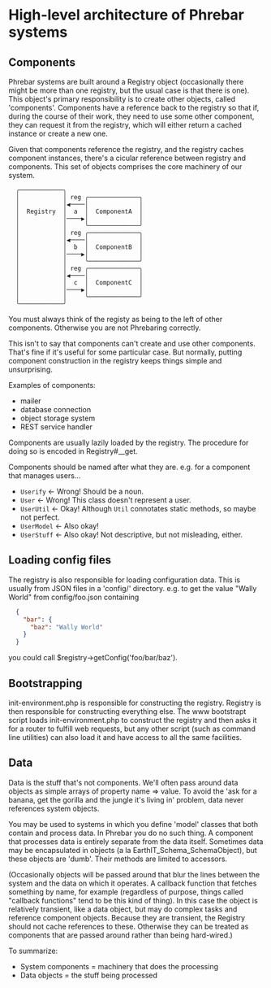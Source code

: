 # High-level architecture of Phrebar systems

## Components

Phrebar systems are built around a Registry object (occasionally there
might be more than one registry, but the usual case is that there is
one).  This object's primary responsibility is to create other
objects, called 'components'.  Components have a reference back to the
registry so that if, during the course of their work, they need to use
some other component, they can request it from the registry, which
will either return a cached instance or create a new one.

Given that components reference the registry, and the registry caches
component instances, there's a cicular reference between registry and
components.  This set of objects comprises the core machinery of our
system.

```
  ╭────────────╮
  │            │ reg ╭──────────────╮
  │            │◀────│              │
  │  Registry  │  a  │  ComponentA  │
  │            │────▶│              │
  │            │     ╰──────────────╯
  │            │ reg ╭──────────────╮
  │            │◀────│              │
  │            │  b  │  ComponentB  │
  │            │────▶│              │
  │            │     ╰──────────────╯
  │            │ reg ╭──────────────╮
  │            │◀────│              │
  │            │  c  │  ComponentC  │
  │            │────▶│              │
  │            │     ╰──────────────╯
  ╰────────────╯
```

You must always think of the registy as being to the left of other
components.  Otherwise you are not Phrebaring correctly.

This isn't to say that components can't create and use other
components.  That's fine if it's useful for some particular case.  But
normally, putting component construction in the registry keeps things
simple and unsurprising.

Examples of components:

- mailer
- database connection
- object storage system
- REST service handler

Components are usually lazily loaded by the registry.  The procedure
for doing so is encoded in Registry#__get.

Components should be named after what they are.  e.g. for a component that manages users...

- ```Userify``` <- Wrong!  Should be a noun.
- ```User``` <- Wrong!  This class doesn't represent a user.
- ```UserUtil``` <- Okay!  Although ```Util``` connotates static methods, so maybe not perfect.
- ```UserModel``` <- Also okay!
- ```UserStuff``` <- Also okay!  Not descriptive, but not misleading, either.

## Loading config files

The registry is also responsible for loading configuration data.
This is usually from JSON files in a 'config/' directory.  e.g.
to get the value "Wally World" from config/foo.json containing

```json
  {
    "bar": {
      "baz": "Wally World"
    }
  }
```

you could call $registry->getConfig('foo/bar/baz').

## Bootstrapping

init-environment.php is responsible for constructing the registry.
Registry is then responsible for constructing everything else.  The
www bootstrapt script loads init-environment.php to construct the
registry and then asks it for a router to fulfill web requests, but
any other script (such as command line utilities) can also load it and
have access to all the same facilities.

## Data

Data is the stuff that's not components.  We'll often pass around data
objects as simple arrays of property name => value.  To avoid the 'ask
for a banana, get the gorilla and the jungle it's living in' problem,
data never references system objects.

You may be used to systems in which you define 'model' classes that
both contain and process data.  In Phrebar you do no such thing.  A
component that processes data is entirely separate from the data
itself.  Sometimes data may be encapsulated in objects (a la
EarthIT_Schema_SchemaObject), but these objects are 'dumb'.  Their
methods are limited to accessors.

(Occasionally objects will be passed around that blur the lines
between the system and the data on which it operates.  A callback
function that fetches something by name, for example (regardless of
purpose, things called "callback functions" tend to be this kind of
thing).  In this case the object is relatively transient, like a data
object, but may do complex tasks and reference component objects.
Because they are transient, the Registry should not cache references
to these.  Otherwise they can be treated as components that are passed
around rather than being hard-wired.)

To summarize:

- System components = machinery that does the processing
- Data objects = the stuff being processed
